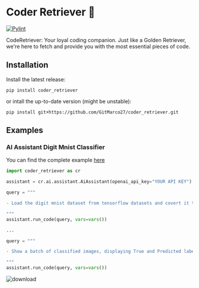# Coder Retriever 🦮

[![Pylint](https://github.com/GitMarco27/coder_retriever/actions/workflows/pylint.yml/badge.svg?branch=main)](https://github.com/GitMarco27/coder_retriever/actions/workflows/pylint.yml)

CodeRetriever: Your loyal coding companion. Just like a Golden Retriever, we're here to fetch and provide you with the most essential pieces of code. 

## Installation

Install the latest release:

`
  pip install coder_retriever
`

or intall the up-to-date version (might be unstable):

`
  pip install git+https://github.com/GitMarco27/coder_retriever.git
`

## Examples

### AI Assistant Digit Mnist Classifier

You can find the complete example [here](https://github.com/GitMarco27/coder_retriever/blob/main/examples/notebooks/digit_mnist_0_1_2.ipynb)

```python
import coder_retriever as cr

assistant = cr.ai.assistant.AiAssistant(openai_api_key="YOUR API KEY")

query = """

- Load the digit mnist dataset from tensorflow datasets and covert it to X (images) and Y (labels) as numpy arrays

"""
assistant.run_code(query, vars=vars())

...

query = """

- Show a batch of classified images, displaying True and Predicted labels.

"""
assistant.run_code(query, vars=vars())
```

![download](https://github.com/GitMarco27/coder_retriever/assets/72693100/7a646205-9e3b-4bba-89f5-317d2a313369)

